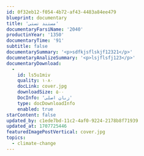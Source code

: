```yaml
---
id: 0f32eb12-f054-4b72-af43-4483a84ee479
blueprint: documentary
title: 'مستند تستی'
documentaryFarsiName: '2040'
productinYear: '1350'
documentaryTime: '91'
subtitle: false
documentarySummary: '<p>sdfkjsflskjf12321</p>'
documnetaryAnalizeSummary: '<p>lsjflsfj123</p>'
documentaryDownload:
  -
    id: ls5u1miv
    quality: ۱۰۸۰
    docLink: cover.jpg
    downloadSize: ۵۰۰
    DocInfo: 'زبان اصلی'
    type: docDownloadInfo
    enabled: true
starContent: false
updated_by: c1ede7bd-11c2-4af0-9224-2178b8f71939
updated_at: 1707725446
featuredImagePostVertical: cover.jpg
topics:
  - climate-change
---
```

